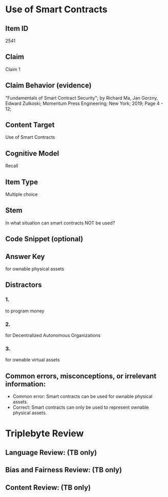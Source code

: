 # Use of Smart Contracts

## Item ID
2541

## Claim
Claim 1

## Claim Behavior (evidence)
"Fundamentals of Smart Contract Security";
by Richard Ma, Jan Gorzny, Edward Zulkoski;
Momentum Press Engineering;
New York;
2019;
Page 4 - 12;

## Content Target
Use of Smart Contracts

## Cognitive Model
Recall

## Item Type
Multiple choice

## Stem
In what situation can smart contracts NOT be used?

## Code Snippet (optional)

## Answer Key
for ownable physical assets

## Distractors
### 1.
to program money

### 2.
for Decentralized Autonomous Organizations

### 3.
for ownable virtual assets

## Common errors, misconceptions, or irrelevant information:
- Common error: Smart contracts can be used for ownable physical assets.
- Correct: Smart contracts can only be used to represent ownable physical assets.

# Triplebyte Review

## Language Review: (TB only)

## Bias and Fairness Review: (TB only)

## Content Review: (TB only)
